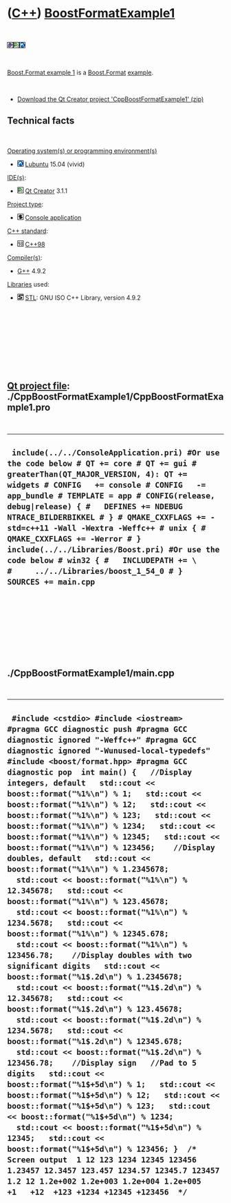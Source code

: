 
 

 

 

 

 

([C++](Cpp.md)) [BoostFormatExample1](CppBoostFormatExample1.md)
==================================================================

 

![Boost](PicBoost.png)![Qt
Creator](PicQtCreator.png)![Lubuntu](PicLubuntu.png)

 

[Boost.Format example 1](CppBoostFormatExample1.md) is a
[Boost.Format](CppBoostFormat.md) [example](CppExample.md).

 

-   [Download the Qt Creator project
    'CppBoostFormatExample1' (zip)](CppBoostFormatExample1.zip)

Technical facts
---------------

 

[Operating system(s) or programming environment(s)](CppOs.md)

-   ![Lubuntu](PicLubuntu.png) [Lubuntu](CppLubuntu.md) 15.04 (vivid)

[IDE(s)](CppIde.md):

-   ![Qt Creator](PicQtCreator.png) [Qt Creator](CppQtCreator.md) 3.1.1

[Project type](CppQtProjectType.md):

-   ![console](PicConsole.png) [Console
    application](CppConsoleApplication.md)

[C++ standard](CppStandard.md):

-   ![C++98](PicCpp98.png) [C++98](Cpp98.md)

[Compiler(s)](CppCompiler.md):

-   [G++](CppGpp.md) 4.9.2

[Libraries](CppLibrary.md) used:

-   ![STL](PicStl.png) [STL](CppStl.md): GNU ISO C++ Library, version
    4.9.2

 

 

 

 

 

[Qt project file](CppQtProjectFile.md): ./CppBoostFormatExample1/CppBoostFormatExample1.pro
--------------------------------------------------------------------------------------------

 

  ----------------------------------------------------------------------------------------------------------------------------------------------------------------------------------------------------------------------------------------------------------------------------------------------------------------------------------------------------------------------------------------------------------------------------------------------------------------------------------------------------------------------------------------------------
  ` include(../../ConsoleApplication.pri) #Or use the code below # QT += core # QT += gui # greaterThan(QT_MAJOR_VERSION, 4): QT += widgets # CONFIG   += console # CONFIG   -= app_bundle # TEMPLATE = app # CONFIG(release, debug|release) { #   DEFINES += NDEBUG NTRACE_BILDERBIKKEL # } # QMAKE_CXXFLAGS += -std=c++11 -Wall -Wextra -Weffc++ # unix { #   QMAKE_CXXFLAGS += -Werror # }  include(../../Libraries/Boost.pri) #Or use the code below # win32 { #   INCLUDEPATH += \ #     ../../Libraries/boost_1_54_0 # }  SOURCES += main.cpp`
  ----------------------------------------------------------------------------------------------------------------------------------------------------------------------------------------------------------------------------------------------------------------------------------------------------------------------------------------------------------------------------------------------------------------------------------------------------------------------------------------------------------------------------------------------------

 

 

 

 

 

./CppBoostFormatExample1/main.cpp
---------------------------------

 

  ---------------------------------------------------------------------------------------------------------------------------------------------------------------------------------------------------------------------------------------------------------------------------------------------------------------------------------------------------------------------------------------------------------------------------------------------------------------------------------------------------------------------------------------------------------------------------------------------------------------------------------------------------------------------------------------------------------------------------------------------------------------------------------------------------------------------------------------------------------------------------------------------------------------------------------------------------------------------------------------------------------------------------------------------------------------------------------------------------------------------------------------------------------------------------------------------------------------------------------------------------------------------------------------------------------------------------------------------------------------------------------------------------------------------------------------------------------------------------------------------------------------------------------------------------------------------------------------------------------------------------------------------------------------------------------------------------------------------------------------------------------------------------------------------------------------------------------
  ` #include <cstdio> #include <iostream>  #pragma GCC diagnostic push #pragma GCC diagnostic ignored "-Weffc++" #pragma GCC diagnostic ignored "-Wunused-local-typedefs" #include <boost/format.hpp> #pragma GCC diagnostic pop  int main() {   //Display integers, default   std::cout << boost::format("%1%\n") % 1;   std::cout << boost::format("%1%\n") % 12;   std::cout << boost::format("%1%\n") % 123;   std::cout << boost::format("%1%\n") % 1234;   std::cout << boost::format("%1%\n") % 12345;   std::cout << boost::format("%1%\n") % 123456;    //Display doubles, default   std::cout << boost::format("%1%\n") % 1.2345678;   std::cout << boost::format("%1%\n") % 12.345678;   std::cout << boost::format("%1%\n") % 123.45678;   std::cout << boost::format("%1%\n") % 1234.5678;   std::cout << boost::format("%1%\n") % 12345.678;   std::cout << boost::format("%1%\n") % 123456.78;    //Display doubles with two significant digits   std::cout << boost::format("%1$.2d\n") % 1.2345678;   std::cout << boost::format("%1$.2d\n") % 12.345678;   std::cout << boost::format("%1$.2d\n") % 123.45678;   std::cout << boost::format("%1$.2d\n") % 1234.5678;   std::cout << boost::format("%1$.2d\n") % 12345.678;   std::cout << boost::format("%1$.2d\n") % 123456.78;    //Display sign   //Pad to 5 digits   std::cout << boost::format("%1$+5d\n") % 1;   std::cout << boost::format("%1$+5d\n") % 12;   std::cout << boost::format("%1$+5d\n") % 123;   std::cout << boost::format("%1$+5d\n") % 1234;   std::cout << boost::format("%1$+5d\n") % 12345;   std::cout << boost::format("%1$+5d\n") % 123456; }  /* Screen output  1 12 123 1234 12345 123456 1.23457 12.3457 123.457 1234.57 12345.7 123457 1.2 12 1.2e+002 1.2e+003 1.2e+004 1.2e+005    +1   +12  +123 +1234 +12345 +123456  */`
  ---------------------------------------------------------------------------------------------------------------------------------------------------------------------------------------------------------------------------------------------------------------------------------------------------------------------------------------------------------------------------------------------------------------------------------------------------------------------------------------------------------------------------------------------------------------------------------------------------------------------------------------------------------------------------------------------------------------------------------------------------------------------------------------------------------------------------------------------------------------------------------------------------------------------------------------------------------------------------------------------------------------------------------------------------------------------------------------------------------------------------------------------------------------------------------------------------------------------------------------------------------------------------------------------------------------------------------------------------------------------------------------------------------------------------------------------------------------------------------------------------------------------------------------------------------------------------------------------------------------------------------------------------------------------------------------------------------------------------------------------------------------------------------------------------------------------------------

 

 

 

 

 

 

